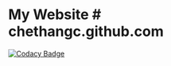 # My Website # chethangc.github.com

[![Codacy Badge](https://api.codacy.com/project/badge/Grade/c91975c23a274f6a922a4bed34777589)](https://app.codacy.com/gh/Chethangc/chethangc.github.io?utm_source=github.com&utm_medium=referral&utm_content=Chethangc/chethangc.github.io&utm_campaign=Badge_Grade)

